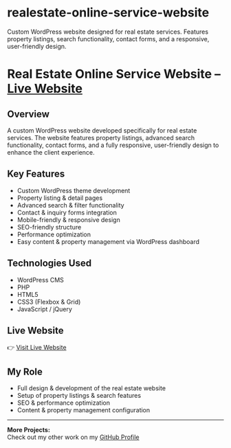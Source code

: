 # realestate-online-service-website
Custom WordPress website designed for real estate services. Features property listings, search functionality, contact forms, and a responsive, user-friendly design.
# Real Estate Online Service Website – [Live Website](https://donnellanconstructions.com.au/ )

## Overview
A custom WordPress website developed specifically for real estate services. The website features property listings, advanced search functionality, contact forms, and a fully responsive, user-friendly design to enhance the client experience.

## Key Features
- Custom WordPress theme development
- Property listing & detail pages
- Advanced search & filter functionality
- Contact & inquiry forms integration
- Mobile-friendly & responsive design
- SEO-friendly structure
- Performance optimization
- Easy content & property management via WordPress dashboard

## Technologies Used
- WordPress CMS
- PHP
- HTML5
- CSS3 (Flexbox & Grid)
- JavaScript / jQuery

## Live Website
👉 [Visit Live Website](https://donnellanconstructions.com.au/ )

## My Role
- Full design & development of the real estate website
- Setup of property listings & search features
- SEO & performance optimization
- Content & property management configuration

---

**More Projects:**  
Check out my other work on my [GitHub Profile](https://github.com/UmerDev695)
